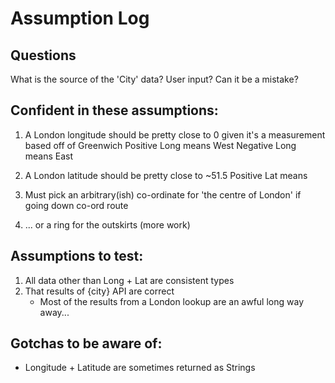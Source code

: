 # Assumption Log


## Questions

What is the source of the 'City' data? User input? Can it be a mistake? 



## Confident in these assumptions: 

1. A London longitude should be pretty close to 0 given it's a measurement based off of Greenwich 
    Positive Long means West
    Negative Long means East 
2. A London latitude should be pretty close to ~51.5
    Positive Lat means 


2. Must pick an arbitrary(ish) co-ordinate for 'the centre of London' if going down co-ord route 
3. ... or a ring for the outskirts (more work)


## Assumptions to test:

1. All data other than Long + Lat are consistent types 
2. That results of {city} API are correct 
   * Most of the results from a London lookup are an awful long way away... 


## Gotchas to be aware of: 

* Longitude + Latitude are sometimes returned as Strings 


